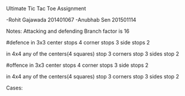 Ultimate Tic Tac Toe Assignment

-Rohit Gajawada 201401067
-Anubhab Sen 201501114

Notes:
Attacking and defending
Branch factor is 16

#defence
in 3x3
center stops 4
corner stops 3 
side stops 2

in 4x4
any of the centers(4 squares) stop 3
corners stop 3
sides stop 2

#offence
in 3x3
center stops 4
corner stops 3 
side stops 2

in 4x4
any of the centers(4 squares) stop 3
corners stop 3
sides stop 2

Cases: